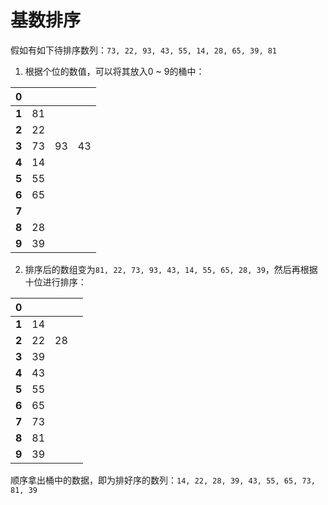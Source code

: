 # 基数排序
假如有如下待排序数列：`73, 22, 93, 43, 55, 14, 28, 65, 39, 81`

1. 根据个位的数值，可以将其放入0 ~ 9的桶中：

| 0 | | | |
| --- | --- | --- | --- |
| **1** | 81 |  |  |
| **2** | 22 |  |  |
| **3** | 73 | 93 | 43 |
| **4** | 14 |  |  |
| **5** | 55 |  |  |
| **6** | 65 |  |  |
| **7** |  |  |  |
| **8** | 28 |  |  |
| **9** | 39 |  |  |

2. 排序后的数组变为`81, 22, 73, 93, 43, 14, 55, 65, 28, 39`，然后再根据十位进行排序：

| 0 | | | |
| --- | --- | --- | --- |
| **1** | 14 |  |  |
| **2** | 22 | 28 |  |
| **3** | 39 |  |  |
| **4** | 43 |  |  |
| **5** | 55 |  |  |
| **6** | 65 |  |  |
| **7** | 73 |  |  |
| **8** | 81 |  |  |
| **9** | 39 |  |  |

顺序拿出桶中的数据，即为排好序的数列：`14, 22, 28, 39, 43, 55, 65, 73, 81, 39`
